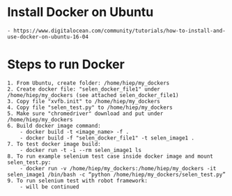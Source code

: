
# Install Docker on Ubuntu

	- https://www.digitalocean.com/community/tutorials/how-to-install-and-use-docker-on-ubuntu-16-04

# Steps to run Docker
	1. From Ubuntu, create folder: /home/hiep/my_dockers
	2. Create docker file: "selen_docker_file1" under /home/hiep/my_dockers (see attached selen_docker_file1)
	3. Copy file "xvfb.init" to /home/hiep/my_dockers
	4. Copy file "selen_test.py" to /home/hiep/my_dockers
	5. Make sure "chromedriver" download and put under /home/hiep/my_dockers
	6. Build docker image command:
		- docker build -t <image_name> -f .
		- docker build -f "selen_docker_file1" -t selen_image1 .
	7. To test docker image build:
		- docker run -t -i --rm selen_image1 ls
	8. To run example selenium test case inside docker image and mount selen_test.py:
		- docker run -v /home/hiep/my_dockers:/home/hiep/my_dockers -it selen_image1 /bin/bash -c “python /home/hiep/my_dockers/selen_test.py”
	9. To run selenium test with robot framework:
		- will be continued



